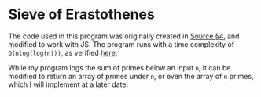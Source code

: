 # Sieve of Erastothenes

The code used in this program was originally created in [Source §4](https://sourceacademy.org/playground), and modified to work with JS. The program runs with a time complexity of `O(nlog(log(n)))`, as verified [here](https://docs.google.com/spreadsheets/d/1aznp6B2_jEbNs8LgRau_RTAvDAu2hnkwvnv2koVfU4Y/edit?usp=sharing). 

While my program logs the sum of primes below an input `n`, it can be modified to return an array of primes under `n`, or even the array of `n` primes, which I will implement at a later date.

